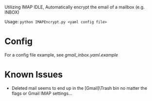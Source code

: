 Utilizing IMAP IDLE, Automatically encrypt the email of a mailbox (e.g. INBOX)

Usage: `python IMAPEncrypt.py <yaml config file>`


# Config

For a config file example, see *gmail_inbox.yaml.example*


# Known Issues

* Deleted mail seems to end up in the [Gmail]\Trash bin no matter the flags or Gmail IMAP settings...
